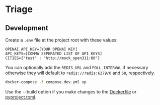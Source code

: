# Triage

## Development
Create a `.env` file at the project root with these values:
```
OPENAI_API_KEY=[YOUR OPENAI KEY]
API_KEYS=[COMMA SEPERATED LIST OF API KEYS]
CITIES={"test" : "http://mock_open311:80"}
```
You can optionally add the `REDIS_URL` and `POLL_INTERVAL` if necessary otherwise they will default to `redis://redis:6379/0` and `60`, respectively.

```bash
docker-compose -f compose.dev.yml up
```
Use the --build option  if you make changes to the [Dockerfile](backend/Dockerfile) or [pyproject.toml](backend/pyproject.toml).

